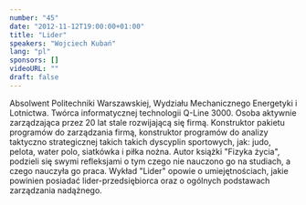 ```yaml
---
number: "45"
date: "2012-11-12T19:00:00+01:00"
title: "Lider"
speakers: "Wojciech Kubań"
lang: "pl"
sponsors: []
videoURL: ""
draft: false
---
```


Absolwent Politechniki Warszawskiej, Wydziału Mechanicznego Energetyki i Lotnictwa. Twórca informatycznej technologii Q-Line 3000. Osoba aktywnie zarządzająca przez 20 lat stale rozwijającą się firmą. Konstruktor pakietu programów do zarządzania firmą, konstruktor programów do analizy taktyczno strategicznej takich takich dyscyplin sportowych, jak: judo, pelota, water polo, siatkówka i piłka nożna. Autor książki "Fizyka życia", podzieli się swymi refleksjami o tym czego nie nauczono go na studiach, a czego nauczyła go praca.
Wykład "Lider" opowie o umiejętnościach, jakie powinien posiadać lider-przedsiębiorca oraz o ogólnych podstawach zarządzania nadążnego.


